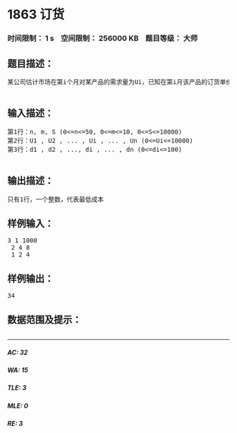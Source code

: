 # 1863 订货   
### 时间限制： 1 s&nbsp;&nbsp;&nbsp;&nbsp;空间限制： 256000 KB&nbsp;&nbsp;&nbsp;&nbsp;题目等级： 大师  
## 题目描述：  

<pre>
某公司估计市场在第i个月对某产品的需求量为Ui，已知在第i月该产品的订货单价为di，上个月月底未销完的单位产品要付存贮费用m，假定第一月月初的库存量为零，第n月月底的库存量也为零，问如何安排这n个月订购计划，才能使成本最低？每月月初订购，订购后产品立即到货，进库并供应市场，于当月被售掉则不必付存贮费。假设仓库容量为S。
 
</pre>
  
  
## 输入描述：  

<pre>
第1行：n, m, S (0<=n<=50, 0<=m<=10, 0<=S<=10000)
第2行：U1 , U2 , ... , Ui , ... , Un (0<=Ui<=10000)
第3行：d1 , d2 , ..., di , ... , dn (0<=di<=100)
 
</pre>
  
  
## 输出描述：  

<pre>
只有1行，一个整数，代表最低成本
</pre>
  
  
## 样例输入：  

<pre>
3 1 1000  
 2 4 8  
 1 2 4 
</pre>
  
  
## 样例输出：  

<pre>
34
</pre>
  
  
## 数据范围及提示：  

<pre>
</pre>
  
  
***  

##### AC: 32  
##### WA: 15  
##### TLE: 3  
##### MLE: 0  
##### RE: 3  
